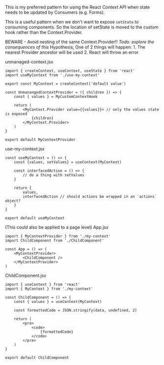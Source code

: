 This is my preferred pattern for using the React Context API when state needs to be updated by Consumers (e.g. Forms).

This is a useful pattern when we don't want to expose `setState` to consuming components. So the location of setState is moved to the custom hook rather than the Context.Provider.

BEWARE - Avoid nesting of the same Context.Provider!!
	*Todo: explore the consequences of this*
		Hypothesis; One of 2 things will happen:
			1. The nearest Provider ancestor will be used
			2. React will throw an error

unmanaged-context.jsx
```
import { createContext, useContext, useState } from 'react'
import useMyContext from './use-my-context'

export const MyContext = createContext('default value')

const UnmanangedContextProvider = ({ children }) => {
	const { values } = MyCustomContextHook

	return (
		<MyContext.Provider value={{values}}> // only the values state is exposed
			{children}
		</MyContext.Provider>
	)
}

export default MyContextProvider
```

use-my-context.jsx
```
const useMyContext = () => {
	const {values, setValues} = useContext(MyContext)

	const interfacedAction = () => {
		// do a thing with setValues
	}

	return {
		values,
		interfacedAction // should actions be wrapped in an `actions` object?
	}
}

export default useMyContext
```


(This could also be applied to a page level)
App.jsx
```
import { MyContextProvider } from './my-context'
import ChildComponent from './ChildComponent'

const App = () => (
	<MyContextProvider>
		<ChildComponent />
	</MyContextProvider>
)
```


ChildComponent.jsx
```
import { useContext } from 'react'
import { MyContext } from './my-context'

const ChildComponent = () => {
	const { values } = useContext(MyContext)

	const formattedCode = JSON.stringify(data, undefined, 2)

	return (
		<pre>
			<code>
				{formattedCode}
			</code>
		</pre>
	)
}

export default ChildComponent
```